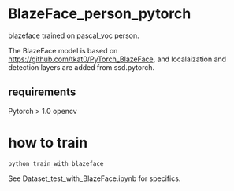 # BlazeFace_person_pytorch
blazeface trained on pascal_voc person.

The BlazeFace model is based on https://github.com/tkat0/PyTorch_BlazeFace, and localaization and detection layers are added from ssd.pytorch.

## requirements
Pytorch > 1.0
opencv

# how to train
`python train_with_blazeface`

See Dataset_test_with_BlazeFace.ipynb for specifics.

